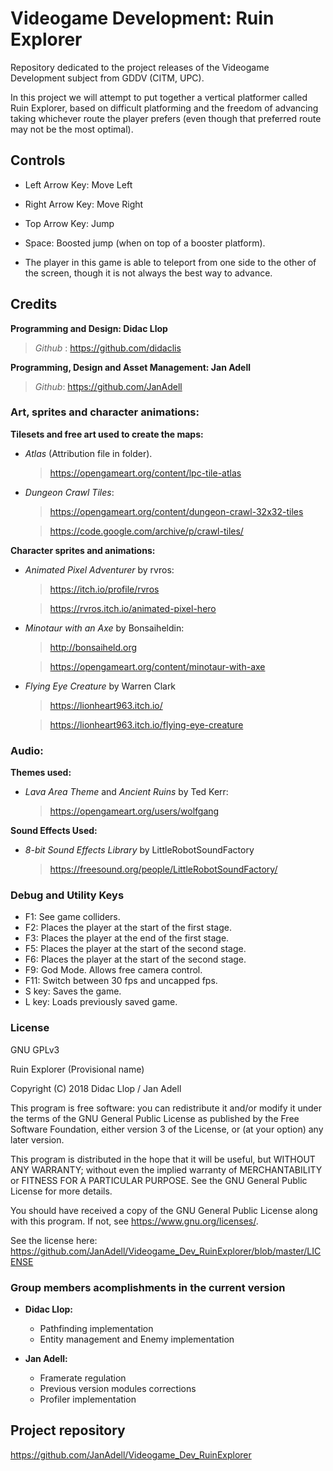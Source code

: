 # Videogame Development: Ruin Explorer
Repository dedicated to the project releases of the Videogame Development subject from GDDV (CITM, UPC).

In this project we will attempt to put together a vertical platformer called Ruin Explorer, based on difficult platforming and the freedom of advancing taking whichever route the player prefers (even though that preferred route may not be the most optimal).


## Controls

* Left Arrow Key: Move Left

* Right Arrow Key: Move Right

* Top Arrow Key: Jump

* Space: Boosted jump (when on top of a booster platform). 

* The player in this game is able to teleport from one side to the other of the screen, though it is not always the best way to advance.


## Credits

**Programming and Design: Didac Llop**

> *Github* : https://github.com/didaclis

**Programming, Design and Asset Management: Jan Adell**

> *Github*: https://github.com/JanAdell


### Art, sprites and character animations:

**Tilesets and free art used to create the maps:**

* *Atlas* (Attribution file in folder).

  >https://opengameart.org/content/lpc-tile-atlas

* *Dungeon Crawl Tiles*:

  >https://opengameart.org/content/dungeon-crawl-32x32-tiles

	>https://code.google.com/archive/p/crawl-tiles/

**Character sprites and animations:**

* *Animated Pixel Adventurer* by rvros:

	> https://itch.io/profile/rvros

	> https://rvros.itch.io/animated-pixel-hero
	
* *Minotaur with an Axe* by Bonsaiheldin:
	
	>http://bonsaiheld.org
	
	>https://opengameart.org/content/minotaur-with-axe
	
* *Flying Eye Creature* by Warren Clark

	>https://lionheart963.itch.io/
	
	>https://lionheart963.itch.io/flying-eye-creature

### Audio:

**Themes used:**

* *Lava Area Theme* and *Ancient Ruins* by Ted Kerr: 

  > https://opengameart.org/users/wolfgang



**Sound Effects Used:**

* *8-bit Sound Effects Library* by LittleRobotSoundFactory

  > https://freesound.org/people/LittleRobotSoundFactory/




### Debug and Utility Keys
* F1: See game colliders.
* F2: Places the player at the start of the first stage.
* F3: Places the player at the end of the first stage.
* F5: Places the player at the start of the second stage.
* F6: Places the player at the start of the second stage.
* F9: God Mode. Allows free camera control.
* F11: Switch between 30 fps and uncapped fps.
* S key: Saves the game.
* L key: Loads previously saved game.

### License

GNU GPLv3

Ruin Explorer (Provisional name)

Copyright (C) 2018  Didac Llop / Jan Adell

This program is free software: you can redistribute it and/or modify
it under the terms of the GNU General Public License as published by
the Free Software Foundation, either version 3 of the License, or
(at your option) any later version.

This program is distributed in the hope that it will be useful,
but WITHOUT ANY WARRANTY; without even the implied warranty of
MERCHANTABILITY or FITNESS FOR A PARTICULAR PURPOSE.  See the
GNU General Public License for more details.

You should have received a copy of the GNU General Public License
along with this program.  If not, see <https://www.gnu.org/licenses/>.

See the license here: https://github.com/JanAdell/Videogame_Dev_RuinExplorer/blob/master/LICENSE

### Group members acomplishments in the current version

* **Didac Llop:**
	* Pathfinding implementation
	* Entity management and Enemy implementation

* **Jan Adell:**
	* Framerate regulation
	* Previous version modules corrections
	* Profiler implementation

## Project repository

https://github.com/JanAdell/Videogame_Dev_RuinExplorer

